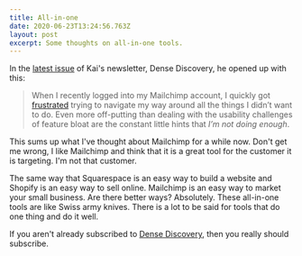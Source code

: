 ```yaml
---
title: All-in-one
date: 2020-06-23T13:24:56.763Z
layout: post
excerpt: Some thoughts on all-in-one tools.
---
```

In the [latest issue](https://www.densediscovery.com/issues/93) of Kai's newsletter, Dense Discovery, he opened up with this:

> When I recently logged into my Mailchimp account, I quickly got [frustrated](https://twitter.com/KaiBrach/status/1263225673251868672) trying to navigate my way around all the things I didn’t want to do. Even more off-putting than dealing with the usability challenges of feature bloat are the constant little hints that *I’m not doing enough*.

This sums up what I've thought about Mailchimp for a while now. Don't get me wrong, I like Mailchimp and think that it is a great tool for the customer it is targeting. I'm not that customer. 

The same way that Squarespace is an easy way to build a website and Shopify is an easy way to sell online. Mailchimp is an easy way to market your small business. Are there better ways? Absolutely. These all-in-one tools are like Swiss army knives. There is a lot to be said for tools that do one thing and do it well.

If you aren't already subscribed to [Dense Discovery](https://www.densediscovery.com/), then you really should subscribe.